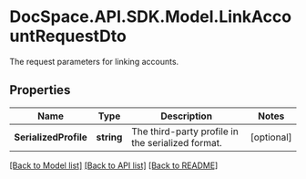 # DocSpace.API.SDK.Model.LinkAccountRequestDto
The request parameters for linking accounts.

## Properties

Name | Type | Description | Notes
------------ | ------------- | ------------- | -------------
**SerializedProfile** | **string** | The third-party profile in the serialized format. | [optional] 

[[Back to Model list]](../README.md#documentation-for-models) [[Back to API list]](../README.md#documentation-for-api-endpoints) [[Back to README]](../README.md)

